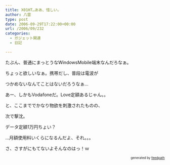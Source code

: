 ```yaml
---
title: X01HT…ああ、惜しい。
author: 八雲
type: post
date: 2006-09-29T17:22:00+00:00
url: /2006/09/232
categories:
  - ガジェット関連
  - 日記

---
```

たぶん、普通にまっとうなWindowsMobile端末なんだろなぁ。
  
ちょっと欲しいなぁ。携帯だし、普段は電波が
  
つかめないなんてことはないだろうなぁ…
  
あー、しかもVodafoneだ。Love定額あるじゃん。。

と、ここまででかなり物欲を刺激されたものの、
  
次で撃沈。
  
データ定額1万円ちょい？
  
…月額使用料いくらになるんだよ、それ。。。
  
さ、さすがにもてないよそんなのはっ！ｗ<!--
feedpath info start
-->

<div style="text-align: right; font-size: 10px;">
  &nbsp;&nbsp;<span>generated by <a href="http://feedpath.jp">feedpath</a></span>
</div>

<!--
feedpath info end
-->